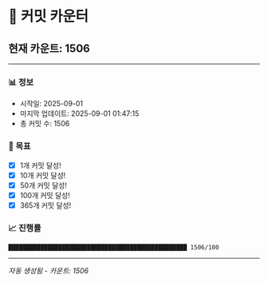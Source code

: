 # 🔢 커밋 카운터

## 현재 카운트: 1506

---

### 📊 정보
- 시작일: 2025-09-01
- 마지막 업데이트: 2025-09-01 01:47:15
- 총 커밋 수: 1506

### 🎯 목표
- [x] 1개 커밋 달성!
- [x] 10개 커밋 달성!
- [x] 50개 커밋 달성!
- [x] 100개 커밋 달성!
- [x] 365개 커밋 달성!

### 📈 진행률
```
██████████████████████████████████████████████████ 1506/100
```

---
*자동 생성됨 - 카운트: 1506*
